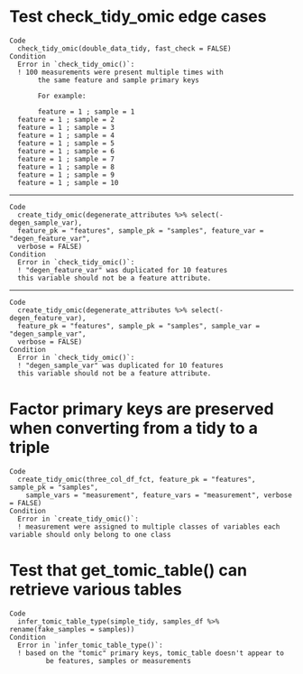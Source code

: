 # Test check_tidy_omic edge cases

    Code
      check_tidy_omic(double_data_tidy, fast_check = FALSE)
    Condition
      Error in `check_tidy_omic()`:
      ! 100 measurements were present multiple times with
           the same feature and sample primary keys
      
           For example:
      
           feature = 1 ; sample = 1
      feature = 1 ; sample = 2
      feature = 1 ; sample = 3
      feature = 1 ; sample = 4
      feature = 1 ; sample = 5
      feature = 1 ; sample = 6
      feature = 1 ; sample = 7
      feature = 1 ; sample = 8
      feature = 1 ; sample = 9
      feature = 1 ; sample = 10

---

    Code
      create_tidy_omic(degenerate_attributes %>% select(-degen_sample_var),
      feature_pk = "features", sample_pk = "samples", feature_var = "degen_feature_var",
      verbose = FALSE)
    Condition
      Error in `check_tidy_omic()`:
      ! "degen_feature_var" was duplicated for 10 features
      this variable should not be a feature attribute. 

---

    Code
      create_tidy_omic(degenerate_attributes %>% select(-degen_feature_var),
      feature_pk = "features", sample_pk = "samples", sample_var = "degen_sample_var",
      verbose = FALSE)
    Condition
      Error in `check_tidy_omic()`:
      ! "degen_sample_var" was duplicated for 10 features
      this variable should not be a feature attribute. 

# Factor primary keys are preserved when converting from a tidy to a triple

    Code
      create_tidy_omic(three_col_df_fct, feature_pk = "features", sample_pk = "samples",
        sample_vars = "measurement", feature_vars = "measurement", verbose = FALSE)
    Condition
      Error in `create_tidy_omic()`:
      ! measurement were assigned to multiple classes of variables each variable should only belong to one class

# Test that get_tomic_table() can retrieve various tables

    Code
      infer_tomic_table_type(simple_tidy, samples_df %>% rename(fake_samples = samples))
    Condition
      Error in `infer_tomic_table_type()`:
      ! based on the "tomic" primary keys, tomic_table doesn't appear to
             be features, samples or measurements

